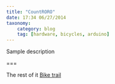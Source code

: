 ```yaml
---
title: "CountRORO"
date: 17:34 06/27/2014
taxonomy:
    category: blog
    tag: [hardware, bicycles, arduino]
---
```


Sample description

===

The rest of it
[Bike trail](https://github.com/DerMortos/trailCounter)
